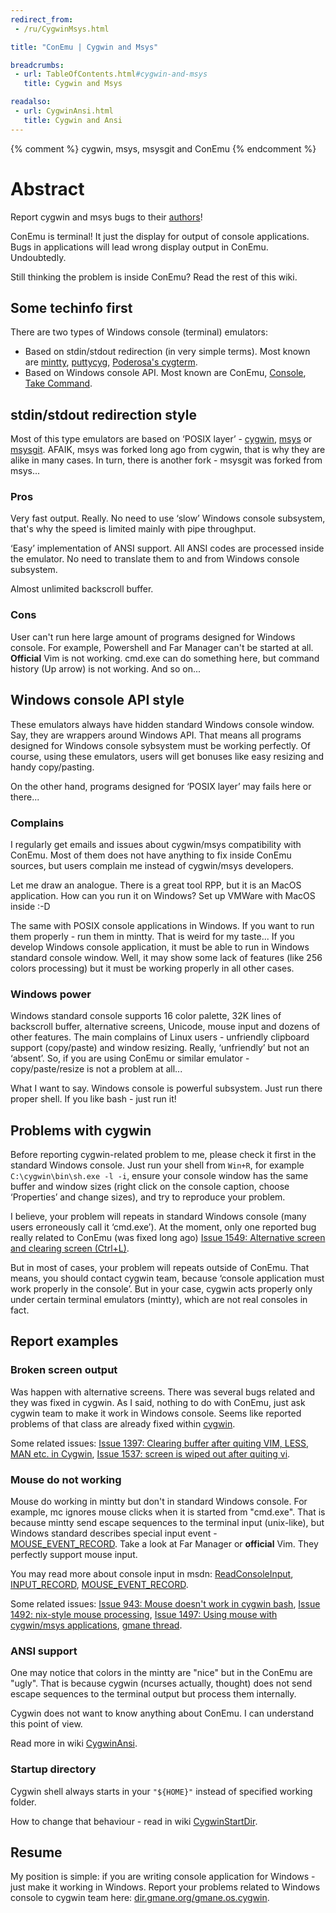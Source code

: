 ```yaml
---
redirect_from:
 - /ru/CygwinMsys.html

title: "ConEmu | Cygwin and Msys"

breadcrumbs:
 - url: TableOfContents.html#cygwin-and-msys
   title: Cygwin and Msys

readalso:
 - url: CygwinAnsi.html
   title: Cygwin and Ansi
---
```


{% comment %}
cygwin, msys, msysgit and ConEmu
{% endcomment %}

<h1 id="Abstract"> Abstract </h1>

Report cygwin and msys bugs to their <a href="http://dir.gmane.org/gmane.os.cygwin" rel="nofollow">authors</a>!

ConEmu is terminal! It just the display for output of console applications.
Bugs in applications will lead wrong display output in ConEmu. Undoubtedly.

Still thinking the problem is inside ConEmu? Read the rest of this wiki.

<h2 id="Some_techinfo_first"> Some techinfo first </h2>

There are two types of Windows console (terminal) emulators:

* Based on stdin/stdout redirection (in very simple terms). Most known are
  <a href="https://code.google.com/p/mintty/" rel="nofollow">mintty</a>,
  <a href="https://code.google.com/p/puttycyg/" rel="nofollow">puttycyg</a>,
  <a href="https://sourceforge.net/projects/poderosa/" rel="nofollow">Poderosa's cygterm</a>.
* Based on Windows console API. Most known are ConEmu,
  <a href="https://sourceforge.net/projects/console/" rel="nofollow">Console</a>,
  <a href="http://jpsoft.com/" rel="nofollow">Take Command</a>.

<h2 id="stdin-stdout_redirection_style"> stdin/stdout redirection style </h2>

Most of this type emulators are based on ‘POSIX layer’ -
<a href="http://cygwin.com/" rel="nofollow">cygwin</a>,
<a href="http://www.mingw.org/wiki/MSYS" rel="nofollow">msys</a>
or <a href="http://msysgit.github.io/" rel="nofollow">msysgit</a>.
AFAIK, msys was forked long ago from cygwin, that is why they are alike in many cases.
In turn, there is another fork - msysgit was forked from msys...

<h3 id="Pros"> Pros </h3>

Very fast output. Really. No need to use ‘slow’ Windows console subsystem,
that's why the speed is limited mainly with pipe throughput.

‘Easy’ implementation of ANSI support. All ANSI codes are processed inside the emulator.
No need to translate them to and from Windows console subsystem.

Almost unlimited backscroll buffer.


<h3 id="Cons"> Cons </h3>

User can't run here large amount of programs designed for Windows console.
For example, Powershell and Far Manager can't be started at all.
**Official** Vim is not working. cmd.exe can do something here,
but command history (Up arrow) is not working. And so on...


<h2 id="Windows_console_API_style"> Windows console API style </h2>

These emulators always have hidden standard Windows console window.
Say, they are wrappers around Windows API. That means all programs
designed for Windows console sybsystem must be working perfectly.
Of course, using these emulators, users will get bonuses like
easy resizing and handy copy/pasting.

On the other hand, programs designed for ‘POSIX layer’ may fails here or there...


<h3 id="Complains"> Complains </h3>

I regularly get emails and issues about cygwin/msys compatibility with ConEmu.
Most of them does not have anything to fix inside ConEmu sources,
but users complain me instead of cygwin/msys developers.

Let me draw an analogue. There is a great tool RPP, but it is an MacOS application.
How can you run it on Windows? Set up VMWare with MacOS inside :-D

The same with POSIX console applications in Windows.
If you want to run them properly - run them in mintty.
That is weird for my taste...
If you develop Windows console application, it must be able
to run in Windows standard console window.
Well, it may show some lack of features
(like 256 colors processing) but it must be working properly
in all other cases.


<h3 id="Windows_power"> Windows power </h3>

Windows standard console supports 16 color palette,
32K lines of backscroll buffer, alternative screens,
Unicode, mouse input and dozens of other features.
The main complains of Linux users  - unfriendly
clipboard support (copy/paste) and window resizing.
Really, ‘unfriendly’ but not an ‘absent’.
So, if you are using ConEmu or similar emulator -
copy/paste/resize is not a problem at all...

What I want to say. Windows console is powerful subsystem.
Just run there proper shell. If you like bash - just run it!


<h2 id="Problems_with_cygwin"> Problems with cygwin </h2>

Before reporting cygwin-related problem to me,
please check it first in the standard Windows console.
Just run your shell from `Win+R`, for example `C:\cygwin\bin\sh.exe -l -i`,
ensure your console window has the same buffer and window sizes
(right click on the console caption, choose ‘Properties’ and change sizes),
and try to reproduce your problem.

I believe, your problem will repeats in standard Windows console
(many users erroneously call it ‘cmd.exe’).
At the moment, only one reported bug really related to ConEmu (was fixed long ago)
[Issue 1549: Alternative screen and clearing screen (Ctrl+L)](http://code.google.com/p/conemu-maximus5/issues/detail?id=1549).

But in most of cases, your problem will repeats outside of ConEmu.
That means, you should contact cygwin team,
because ‘console application must work properly in the console’.
But in your case, cygwin acts properly only under certain terminal emulators (mintty),
which are not real consoles in fact.


<h2 id="Report_examples"> Report examples </h2>

<h3 id="Broken_screen_output"> Broken screen output </h3>

Was happen with alternative screens.
There was several bugs related and they was fixed in cygwin.
As I said, nothing to do with ConEmu, just ask cygwin team
to make it work in Windows console. Seems like reported problems
of that class are already fixed within
<a href="http://cygwin.com/snapshots/" rel="nofollow">cygwin</a>.

Some related issues: 
[Issue 1397: Clearing buffer after quiting VIM, LESS, MAN etc. in Cygwin](http://code.google.com/p/conemu-maximus5/issues/detail?id=1397),
[Issue 1537: screen is wiped out after quiting vi](http://code.google.com/p/conemu-maximus5/issues/detail?id=1537).

<h3 id="Mouse_do_not_working"> Mouse do not working </h3>

Mouse do working in mintty but don't in standard Windows console.
For example, mc ignores mouse clicks when it is started from "cmd.exe".
That is because mintty send escape sequences to the terminal input (unix-like),
but Windows standard describes special input event -
<a href="http://msdn.microsoft.com/en-us/library/windows/desktop/ms684239(v=vs.85).aspx" rel="nofollow">MOUSE_EVENT_RECORD</a>.
Take a look at Far Manager or **official** Vim. They perfectly support mouse input.

You may read more about console input in msdn:
<a href="http://msdn.microsoft.com/en-us/library/windows/desktop/ms684961(v=vs.85).aspx" rel="nofollow">ReadConsoleInput</a>,
<a href="http://msdn.microsoft.com/en-us/library/windows/desktop/ms683499(v=vs.85).aspx" rel="nofollow">INPUT_RECORD</a>,
<a href="http://msdn.microsoft.com/en-us/library/windows/desktop/ms684239(v=vs.85).aspx" rel="nofollow">MOUSE_EVENT_RECORD</a>.

Some related issues:
[Issue 943: Mouse doesn't work in cygwin bash](http://code.google.com/p/conemu-maximus5/issues/detail?id=943),
[Issue 1492: nix-style mouse processing](http://code.google.com/p/conemu-maximus5/issues/detail?id=1492),
[Issue 1497: Using mouse with cygwin/msys applications](http://code.google.com/p/conemu-maximus5/issues/detail?id=1497),
[gmane thread](http://thread.gmane.org/gmane.os.cygwin/146090/focus=146133).


<h3 id="ANSI_support"> ANSI support </h3>

One may notice that colors in the mintty are "nice" but in the ConEmu are "ugly".
That is because cygwin (ncurses actually, thought) does not send escape sequences
to the terminal output but process them internally.

Cygwin does not want to know anything about ConEmu. I can understand this point of view.

Read more in wiki [CygwinAnsi](CygwinAnsi.html).


<h3 id="Startup_directory"> Startup directory </h3>

Cygwin shell always starts in your <code>"${HOME}"</code> instead of specified working folder.

How to change that behaviour - read in wiki [CygwinStartDir](CygwinStartDir.html).



<h2 id="Resume"> Resume </h2>

My position is simple: if you are writing console application
for Windows - just make it working in Windows.
Report your problems related to Windows console to cygwin team here:
<a href="http://dir.gmane.org/gmane.os.cygwin" rel="nofollow">dir.gmane.org/gmane.os.cygwin</a>.
